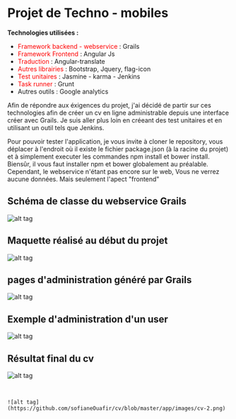 
  <h1>Projet de Techno - mobiles</h1>
  <p> <strong> Technologies utilisées : </strong> </p>
  <ul>
  <li> <span style="color:red">Framework backend - webservice </span> : Grails </li>
  <li> <span style="color:red">Framework Frontend </span> : Angular Js </li>
  <li> <span style="color:red"> Traduction </span> : Angular-translate </li> 
  <li> <span style="color:red"> Autres librairies </span> : Bootstrap, Jquery, flag-icon </li> 
  <li> <span style="color:red"> Test unitaires </span> : Jasmine - karma - Jenkins</li>    
  <li> <span style="color:red"> Task runner </span> : Grunt </li> 
  <li> Autres outils : Google analytics </li>
  </ul>
  
  <p> Afin de répondre aux éxigences du projet, j'ai décidé de partir sur ces technologies afin de créer un cv en ligne administrable depuis une interface créer avec Grails. Je suis aller plus loin en créeant des test unitaires et en utilisant un outil tels que Jenkins. </p>
  
  <p> Pour pouvoir tester l'application, je vous invite à cloner le repository, vous déplacer à l'endroit où il existe le fichier package.json (à la racine du projet) et à simplement executer les commandes npm install et bower install. Biensûr, il vous faut installer npm et bower globalement au préalable. Cependant, le webservice n'étant pas encore sur le web, Vous ne verrez aucune données. Mais seulement l'apect "frontend"
  </p>
  
  <h2> Schéma de classe du webservice Grails </h2>
  
  ![alt tag](https://github.com/sofianeOuafir/cv/blob/master/app/images/uml.png)
  
  <h2> Maquette réalisé au début du projet </h2>
  
  ![alt tag](https://github.com/sofianeOuafir/cv/blob/master/app/images/maquette.png)
  
  <h2> pages d'administration généré par Grails </h2>
  
  ![alt tag](https://github.com/sofianeOuafir/cv/blob/master/app/images/grails-controllers.png)
  
  <h2> Exemple d'administration d'un user </h2>
    
  ![alt tag](https://github.com/sofianeOuafir/cv/blob/master/app/images/grails-user.png)
  
  <h2> Résultat final du cv </h2>
    
  ![alt tag](https://github.com/sofianeOuafir/cv/blob/master/app/images/cv-1.png)
  
  <br/>
  
    ![alt tag](https://github.com/sofianeOuafir/cv/blob/master/app/images/cv-2.png)
  
  
  
  
  
  
